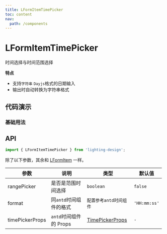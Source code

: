 ```yaml
---
title: LFormItemTimePicker
toc: content
nav:
  path: /components
---
```


# LFormItemTimePicker

时间选择与时间范围选择

**特点**

- 支持`字符串` `Dayjs`格式的日期输入
- 输出时自动转换为字符串格式

## 代码演示

### 基础用法

<code src='./demos/Demo1.tsx'></code>

## API

```ts
import { LFormItemTimePicker } from 'lighting-design';
```

除了以下参数，其余和 [LFormItem](/components/form-item) 一样。

| 参数            | 说明                   | 类型                                                                 | 默认值       |
| --------------- | ---------------------- | -------------------------------------------------------------------- | ------------ |
| rangePicker     | 是否是范围时间选择     | `boolean`                                                            | `false`      |
| format          | 同`antd`时间组件的格式 | `配置参考antd时间组件`                                               | `'HH:mm:ss'` |
| timePickerProps | `antd`时间组件的 Props | [TimePickerProps](https://ant.design/components/time-picker-cn/#api) | `-`          |
